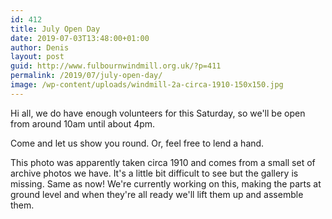 ```yaml
---
id: 412
title: July Open Day
date: 2019-07-03T13:48:00+01:00
author: Denis
layout: post
guid: http://www.fulbournwindmill.org.uk/?p=411
permalink: /2019/07/july-open-day/
image: /wp-content/uploads/windmill-2a-circa-1910-150x150.jpg
---
```

Hi all, we do have enough volunteers for this Saturday, so we'll be open from around 10am until about 4pm.

Come and let us show you round. Or, feel free to lend a hand.

This photo was apparently taken circa 1910 and comes from a small set of archive photos we have. 
It's a little bit difficult to see but the gallery is missing. Same as now! We're currently working on this, making
the parts at ground level and when they're all ready we'll lift them up and assemble them. 
